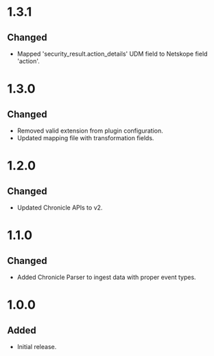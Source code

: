 # 1.3.1
## Changed
- Mapped 'security_result.action_details' UDM field to Netskope field 'action'.

# 1.3.0
## Changed
- Removed valid extension from plugin configuration.
- Updated mapping file with transformation fields.

# 1.2.0
## Changed
- Updated Chronicle APIs to v2.

# 1.1.0
## Changed
- Added Chronicle Parser to ingest data with proper event types.

# 1.0.0
## Added
- Initial release.
